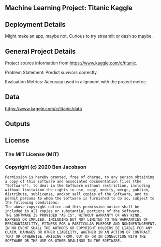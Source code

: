 ﻿## Machine Learning Project: Titanic Kaggle

## Deployment Details

Might make an app, maybe not. Curious to try streamlit or dash so maybe. 

## General Project Details

Project source information from https://www.kaggle.com/c/titanic.

Problem Statement: Predict suvivors correctly.

Evaluation Metrics: Accuracy used in alignment with the project metric.

## Data

https://www.kaggle.com/c/titanic/data

## Outputs

## License
### The MIT License (MIT)
### Copyright (c) 2020 Ben Jacobson
```
Permission is hereby granted, free of charge, to any person obtaining a copy of this software and associated documentation files (the "Software"), to deal in the Software without restriction, including without limitation the rights to use, copy, modify, merge, publish, distribute, sublicense, and/or sell copies of the Software, and to permit persons to whom the Software is furnished to do so, subject to the following conditions:
The above copyright notice and this permission notice shall be included in all copies or substantial portions of the Software.
THE SOFTWARE IS PROVIDED "AS IS", WITHOUT WARRANTY OF ANY KIND, EXPRESS OR IMPLIED, INCLUDING BUT NOT LIMITED TO THE WARRANTIES OF MERCHANTABILITY, FITNESS FOR A PARTICULAR PURPOSE AND NONINFRINGEMENT. IN NO EVENT SHALL THE AUTHORS OR COPYRIGHT HOLDERS BE LIABLE FOR ANY CLAIM, DAMAGES OR OTHER LIABILITY, WHETHER IN AN ACTION OF CONTRACT, TORT OR OTHERWISE, ARISING FROM, OUT OF OR IN CONNECTION WITH THE SOFTWARE OR THE USE OR OTHER DEALINGS IN THE SOFTWARE.
```